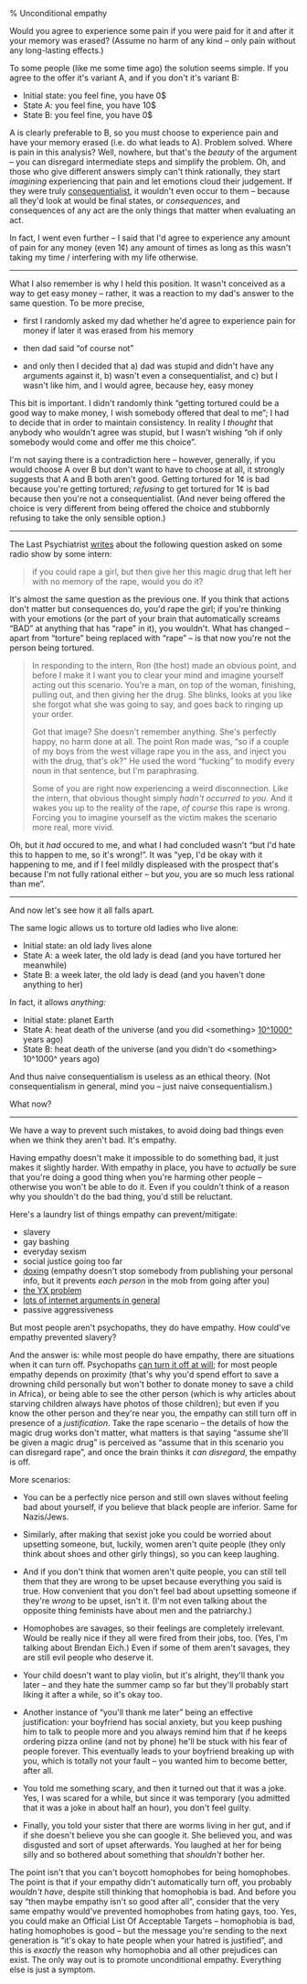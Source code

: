 % Unconditional empathy

Would you agree to experience some pain if you were paid for it and after it your memory was erased? (Assume no harm of any kind – only pain without any long-lasting effects.)

To some people (like me some time ago) the solution seems simple. If you agree to the offer it's variant A, and if you don't it's variant B:

  * Initial state: you feel fine, you have 0$
  * State A: you feel fine, you have 10$
  * State B: you feel fine, you have 0$

A is clearly preferable to B, so you must choose to experience pain and have your memory erased (i.e. do what leads to A). Problem solved. Where is pain in this analysis? Well, nowhere, but that's the *beauty* of the argument – you can disregard intermediate steps and simplify the problem. Oh, and those who give different answers simply can't think rationally, they start *imagining* experiencing that pain and let emotions cloud their judgement. If they were truly [consequentialist][], it wouldn't even occur to them – because all they'd look at would be final states, or *consequences*, and consequences of any act are the only things that matter when evaluating an act.

[consequentialist]: http://raikoth.net/consequentialism.html

In fact, I went even further – I said that I'd agree to experience any amount of pain for any money (even 1¢) any amount of times as long as this wasn't taking my time / interfering with my life otherwise.

-----------------------------------------------------------------------------

What I also remember is why I held this position. It wasn't conceived as a way to get easy money – rather, it was a reaction to my dad's answer to the same question. To be more precise,

  * first I randomly asked my dad whether he'd agree to experience pain for money if later it was erased from his memory

  * then dad said “of course not”

  * and only then I decided that a) dad was stupid and didn't have any arguments against it, b) wasn't even a consequentialist, and c) but I wasn't like him, and I would agree, because hey, easy money

This bit is important. I didn't randomly think “getting tortured could be a good way to make money, I wish somebody offered that deal to me”; I had to decide that in order to maintain consistency. In reality I *thought* that anybody who wouldn't agree was stupid, but I wasn't wishing “oh if only somebody would come and offer me this choice”.

I'm not saying there is a contradiction here – however, generally, if you would choose A over B but don't want to have to choose at all, it strongly suggests that A and B both aren't good. Getting tortured for 1¢ is bad because you're getting tortured; *refusing* to get tortured for 1¢ is bad because then you're not a consequentialist. (And never being offered the choice is very different from being offered the choice and stubbornly refusing to take the only sensible option.)

-----------------------------------------------------------------------------

The Last Psychiatrist [writes][TLP rape] about the following question asked on some radio show by some intern:

[TLP rape]: http://thelastpsychiatrist.com/2011/03/when_is_it_okay_to_rape_a_woma.html

> if you could rape a girl, but then give her this magic drug that left her with no memory of the rape, would you do it?

It's almost the same question as the previous one. If you think that actions don't matter but consequences do, you'd rape the girl; if you're thinking with your emotions (or the part of your brain that automatically screams “BAD” at anything that has “rape” in it), you wouldn't. What has changed – apart from “torture” being replaced with “rape” – is that now you're not the person being tortured.

> In responding to the intern, Ron (the host) made an obvious point, and before I make it I want you to clear your mind and imagine yourself acting out this scenario. You're a man, on top of the woman, finishing, pulling out, and then giving her the drug. She blinks, looks at you like she forgot what she was going to say, and goes back to ringing up your order.
>
> Got that image? She doesn't remember anything. She's perfectly happy, no harm done at all. The point Ron made was, “so if a couple of my boys from the west village rape you in the ass, and inject you with the drug, that's ok?” He used the word “fucking” to modify every noun in that sentence, but I'm paraphrasing.
>
> Some of you are right now experiencing a weird disconnection. Like the intern, that obvious thought simply *hadn't occurred to you*. And it wakes you up to the reality of the rape, *of course* this rape is wrong. Forcing you to imagine yourself as the victim makes the scenario more real, more vivid.

Oh, but it *had* occured to me, and what I had concluded wasn't “but I'd hate this to happen to me, so it's wrong!”. It was “yep, I'd be okay with it happening to me, and if I feel mildly displeased with the prospect that's because I'm not fully rational either – but *you*, you are so much less rational than me”.

-----------------------------------------------------------------------------

And now let's see how it all falls apart.

The same logic allows us to torture old ladies who live alone:

  * Initial state: an old lady lives alone
  * State A: a week later, the old lady is dead (and you have tortured her meanwhile)
  * State B: a week later, the old lady is dead (and you haven't done anything to her)

In fact, it allows *anything:*

  * Initial state: planet Earth
  * State A: heat death of the universe (and you did \<something\> [10^1000^][heat death] years ago)
  * State B: heat death of the universe (and you didn't do \<something\> 10^1000^ years ago)

[heat death]: https://en.wikipedia.org/wiki/Graphical_timeline_from_Big_Bang_to_Heat_Death

And thus naive consequentialism is useless as an ethical theory. (Not consequentialism in general, mind you – just naive consequentialism.)

What now?

-----------------------------------------------------------------------------

We have a way to prevent such mistakes, to avoid doing bad things even when we think they aren't bad. It's empathy.

Having empathy doesn't make it impossible to do something bad, it just makes it slightly harder. With empathy in place, you have to *actually* be sure that you're doing a good thing when you're harming other people – otherwise you won't be able to do it. Even if you couldn't think of a reason why you shouldn't do the bad thing, you'd still be reluctant.

Here's a laundry list of things empathy can prevent/mitigate:

  * slavery
  * gay bashing
  * everyday sexism
  * social justice going too far
  * [doxing](@w) (empathy doesn't stop somebody from publishing your personal info, but it prevents *each person* in the mob from going after you)
  * [the YX problem](/yx)
  * [lots of internet arguments in general](https://xkcd.com/438/)
  * passive aggressiveness

But most people aren't psychopaths, they do have empathy. How could've empathy prevented slavery?

And the answer is: while most people do have empathy, there are situations when it can turn off. Psychopaths [can turn it off at will][empathy BBC]; for most people empathy depends on proximity (that's why you'd spend effort to save a drowning child personally but won't bother to donate money to save a child in Africa), or being able to see the other person (which is why articles about starving children always have photos of those children); but even if you know the other person and they're near you, the empathy can still turn off in presence of a *justification*. Take the rape scenario – the details of how the magic drug works don't matter, what matters is that saying “assume she'll be given a magic drug” is perceived as “assume that in this scenario you can disregard rape”, and once the brain thinks it *can disregard*, the empathy is off.

[empathy BBC]: http://www.bbc.com/news/science-environment-23431793

More scenarios:

  * You can be a perfectly nice person and still own slaves without feeling bad about yourself, if you believe that black people are inferior. Same for Nazis/Jews.

  * Similarly, after making that sexist joke you could be worried about upsetting someone, but, luckily, women aren't quite people (they only think about shoes and other girly things), so you can keep laughing.

  * And if you don't think that women aren't quite people, you can still tell them that they are wrong to be upset because everything you said is true. How convenient that you don't feel bad about upsetting someone if they're *wrong* to be upset, isn't it. (I'm not even talking about the opposite thing feminists have about men and the patriarchy.)

  * Homophobes are savages, so their feelings are completely irrelevant. Would be really nice if they all were fired from their jobs, too. (Yes, I'm talking about Brendan Eich.) Even if some of them aren't savages, they are still evil people who deserve it.

  * Your child doesn't want to play violin, but it's alright, they'll thank you later – and they hate the summer camp so far but they'll probably start liking it after a while, so it's okay too.

  * Another instance of “you'll thank me later” being an effective justification: your boyfriend has social anxiety, but you keep pushing him to talk to people more and you always remind him that if he keeps ordering pizza online (and not by phone) he'll be stuck with his fear of people forever. This eventually leads to your boyfriend breaking up with you, which is totally not your fault – you wanted him to become better, after all.

  * You told me something scary, and then it turned out that it was a joke. Yes, I was scared for a while, but since it was temporary (you admitted that it was a joke in about half an hour), you don't feel guilty.

  * Finally, you told your sister that there are worms living in her gut, and if if she doesn't believe you she can google it. She believed you, and was disgusted and sort of upset afterwards. You laughed at her for being silly and so bothered about something that *shouldn't* bother her.

The point isn't that you can't boycott homophobes for being homophobes. The point is that if your empathy didn't automatically turn off, you probably *wouldn't have*, despite still thinking that homophobia is bad. And before you say “then maybe empathy isn't so good after all”, consider that the very same empathy would've prevented homophobes from hating gays, too. Yes, you could make an Official List Of Acceptable Targets – homophobia is bad, hating homophobes is good – but the message you're sending to the next generation is “it's okay to hate people when your hatred is justified”, and this is *exactly* the reason why homophobia and all other prejudices can exist. The only way out is to promote unconditional empathy. Everything else is just a symptom.

